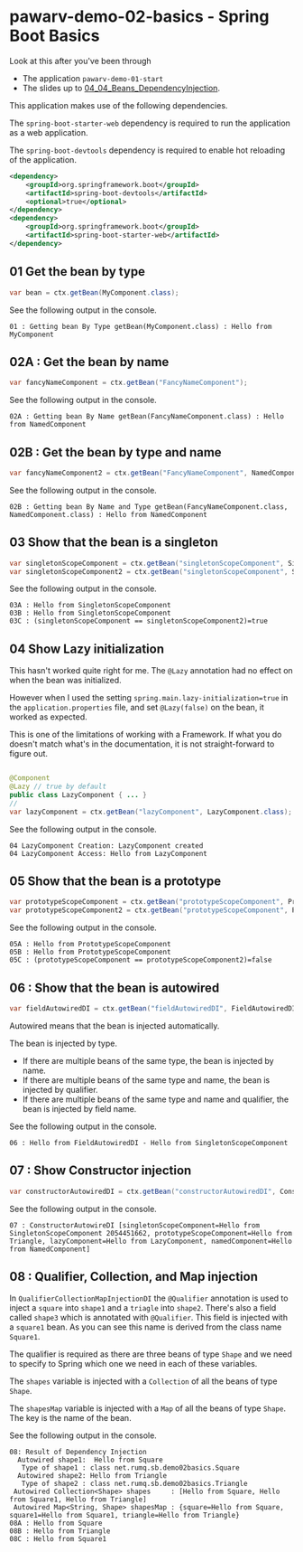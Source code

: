 # pawarv-demo-02-basics - Spring Boot Basics

Look at this after you've been through

- The application `pawarv-demo-01-start`
- The slides up to [04_04_Beans_DependencyInjection](../../slides/pdfs/04_Beans_DependencyInjection.pptx.pdf).


This application makes use of the following dependencies.

The `spring-boot-starter-web` dependency is required to run the application as a web application.

The `spring-boot-devtools` dependency is required to enable hot reloading of the application.

```xml
<dependency>
    <groupId>org.springframework.boot</groupId>
    <artifactId>spring-boot-devtools</artifactId>
    <optional>true</optional>
</dependency>
<dependency>
    <groupId>org.springframework.boot</groupId>
    <artifactId>spring-boot-starter-web</artifactId>
</dependency>
```

## 01 Get the bean by type

```java
var bean = ctx.getBean(MyComponent.class);
```

See the following output in the console.

```
01 : Getting bean By Type getBean(MyComponent.class) : Hello from MyComponent

```

## 02A : Get the bean by name

```java
var fancyNameComponent = ctx.getBean("FancyNameComponent");
```

See the following output in the console.

```
02A : Getting bean By Name getBean(FancyNameComponent.class) : Hello from NamedComponent
```

## 02B : Get the bean by type and name

```java
var fancyNameComponent2 = ctx.getBean("FancyNameComponent", NamedComponent.class);

```

See the following output in the console.

```
02B : Getting bean By Name and Type getBean(FancyNameComponent.class, NamedComponent.class) : Hello from NamedComponent

```

## 03 Show that the bean is a singleton

```java
var singletonScopeComponent = ctx.getBean("singletonScopeComponent", SingletonScopeComponent.class);
var singletonScopeComponent2 = ctx.getBean("singletonScopeComponent", SingletonScopeComponent.class);
```

See the following output in the console.

```
03A : Hello from SingletonScopeComponent
03B : Hello from SingletonScopeComponent
03C : (singletonScopeComponent == singletonScopeComponent2)=true

```

## 04 Show Lazy initialization

This hasn't worked quite right for me.
The `@Lazy` annotation had no effect on when the bean was initialized.

However when I used the setting `spring.main.lazy-initialization=true` in the `application.properties` file, and set `@Lazy(false)` on the bean, it worked as expected.

This is one of the limitations of working with a Framework.
If what you do doesn't match what's in the documentation, it is not straight-forward to figure out.

```java

@Component
@Lazy // true by default
public class LazyComponent { ... }
//
var lazyComponent = ctx.getBean("lazyComponent", LazyComponent.class);
```

See the following output in the console.

```
04 LazyComponent Creation: LazyComponent created
04 LazyComponent Access: Hello from LazyComponent
```

## 05 Show that the bean is a prototype

```java
var prototypeScopeComponent = ctx.getBean("prototypeScopeComponent", PrototypeScopeComponent.class);
var prototypeScopeComponent2 = ctx.getBean("prototypeScopeComponent", PrototypeScopeComponent.class);
```

See the following output in the console.

```
05A : Hello from PrototypeScopeComponent
05B : Hello from PrototypeScopeComponent
05C : (prototypeScopeComponent == prototypeScopeComponent2)=false

```

## 06 : Show that the bean is autowired

```java
var fieldAutowiredDI = ctx.getBean("fieldAutowiredDI", FieldAutowiredDI.class);

```

Autowired means that the bean is injected automatically.

The bean is injected by type.
- If there are multiple beans of the same type, the bean is injected by name.
- If there are multiple beans of the same type and name, the bean is injected by qualifier.
- If there are multiple beans of the same type and name and qualifier, the bean is injected by field name.

See the following output in the console.

```
06 : Hello from FieldAutowiredDI - Hello from SingletonScopeComponent 
```

## 07 : Show Constructor injection

```java
var constructorAutowiredDI = ctx.getBean("constructorAutowiredDI", ConstructorAutowiredDI.class);
```

See the following output in the console.

```
07 : ConstructorAutowireDI [singletonScopeComponent=Hello from SingletonScopeComponent 2054451662, prototypeScopeComponent=Hello from Triangle, lazyComponent=Hello from LazyComponent, namedComponent=Hello from NamedComponent]
```

## 08 : Qualifier, Collection, and Map injection
 
In `QualifierCollectionMapInjectionDI` the `@Qualifier` annotation is used to inject a `square` into `shape1` and a `triagle` into `shape2`. 
There's also  a field called `shape3` which is annotated with `@Qualifier`. This field is injected with a `square1` bean. 
As you can see this name is derived from the class name `Square1`.

The qualifier is required as there are three beans of type `Shape`         and we need to specify to Spring which one we need in each of these variables.

The `shapes` variable is injected with a `Collection` of all the beans of type `Shape`.

The `shapesMap` variable is injected with a `Map` of all the beans of type `Shape`. The key is the name of the bean.

See the following output in the console.

```
08: Result of Dependency Injection 
  Autowired shape1:  Hello from Square 
   Type of shape1 : class net.rumq.sb.demo02basics.Square
  Autowired shape2: Hello from Triangle 
   Type of shape2 : class net.rumq.sb.demo02basics.Triangle 
 Autowired Collection<Shape> shapes     : [Hello from Square, Hello from Square1, Hello from Triangle] 
 Autowired Map<String, Shape> shapesMap : {square=Hello from Square, square1=Hello from Square1, triangle=Hello from Triangle}
08A : Hello from Square
08B : Hello from Triangle
08C : Hello from Square1


```

